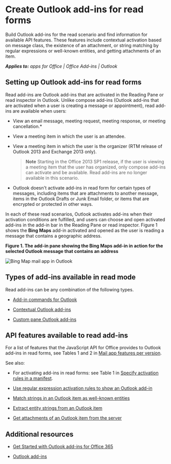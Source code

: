 
# Create Outlook add-ins for read forms
Build Outlook add-ins for the read scenario and find information for available API features. These features include contextual activation based on message class, the existence of an attachment, or string matching by regular expressions or well-known entities, and getting attachments of an item.

 _**Applies to:** apps for Office | Office Add-ins | Outlook_


## Setting up Outlook add-ins for read forms


Read add-ins are Outlook add-ins that are activated in the Reading Pane or read inspector in Outlook. Unlike compose add-ins (Outlook add-ins that are activated when a user is creating a message or appointment), read add-ins are available when users:


- View an email message, meeting request, meeting response, or meeting cancellation.*
    
- View a meeting item in which the user is an attendee.
    
- View a meeting item in which the user is the organizer (RTM release of Outlook 2013 and Exchange 2013 only).
    
     >**Note**  Starting in the Office 2013 SP1 release, if the user is viewing a meeting item that the user has organized, only compose add-ins can activate and be available. Read add-ins are no longer available in this scenario.
* Outlook doesn't activate add-ins in read form for certain types of messages, including items that are attachments to another message, items in the Outlook Drafts or Junk Email folder, or items that are encrypted or protected in other ways.

In each of these read scenarios, Outlook activates add-ins when their activation conditions are fulfilled, and users can choose and open activated add-ins in the add-in bar in the Reading Pane or read inspector. Figure 1 shows the  **Bing Maps** add-in activated and opened as the user is reading a message that contains a geographic address.


**Figure 1. The add-in pane showing the Bing Maps add-in in action for the selected Outlook message that contains an address**

![Bing Map mail app in Outlook](../images/off15appsdk_BingMapMailAppScreenshot.jpg)


## Types of add-ins available in read mode


Read add-ins can be any combination of the following types.


- [Add-in commands for Outlook](../outlook/add-in-commands-for-outlook.md)
    
- [Contextual Outlook add-ins](../outlook/contextual-outlook-add-ins.md)
    
- [Custom pane Outlook add-ins](../outlook/custom-pane-outlook-add-ins.md)
    

## API features available to read add-ins


For a list of features that the JavaScript API for Office provides to Outlook add-ins in read forms, see Tables 1 and 2 in [Mail app features per version](http://msdn.microsoft.com/library/f34e2f44-8c9d-4e90-b1d7-3f29506adb92%28Office.15%29.aspx). 

See also:


- For activating add-ins in read forms: see Table 1 in [Specify activation rules in a manifest](../outlook/manifests/activation-rules.md#MailAppDefineRules_Manifest).
    
- [Use regular expression activation rules to show an Outlook add-in](../outlook/use-regular-expressions-to-show-an-outlook-add-in.md)
    
- [Match strings in an Outlook item as well-known entities](../outlook/match-strings-in-an-item-as-well-known-entities.md)
    
- [Extract entity strings from an Outlook item](../outlook/extract-entity-strings-from-an-item.md)
    
- [Get attachments of an Outlook item from the server](../outlook/get-attachments-of-an-outlook-item.md)
    

## Additional resources



- [Get Started with Outlook add-ins for Office 365](https://dev.outlook.com/MailAppsGettingStarted/GetStarted.aspx)
    
- [Outlook add-ins](../outlook/outlook-add-ins.md)
    
